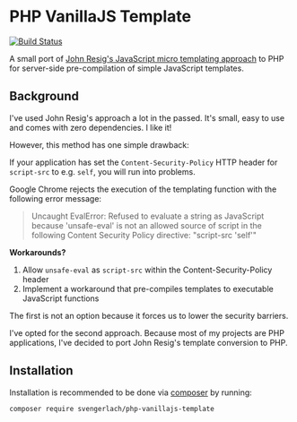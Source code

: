 # PHP VanillaJS Template

[![Build Status](https://travis-ci.org/svengerlach/php-vanillajs-template.svg?branch=master)](https://travis-ci.org/svengerlach/php-vanillajs-template)

A small port of [John Resig's JavaScript micro templating approach](http://ejohn.org/blog/javascript-micro-templating/) to PHP for server-side pre-compilation of simple JavaScript templates.

## Background

I've used John Resig's approach a lot in the passed. It's small, easy to use and comes with zero dependencies. I like it!

However, this method has one simple drawback: 

If your application has set the `Content-Security-Policy` HTTP header for `script-src` to e.g. `self`, you will run into problems. 

Google Chrome rejects the execution of the templating function with the following error message: 

> Uncaught EvalError: Refused to evaluate a string as JavaScript because 'unsafe-eval' is not an allowed source of script in the following Content Security Policy directive: "script-src 'self'"

**Workarounds?** 

1. Allow `unsafe-eval` as `script-src` within the Content-Security-Policy header
2. Implement a workaround that pre-compiles templates to executable JavaScript functions

The first is not an option because it forces us to lower the security barriers. 

I've opted for the second approach. Because most of my projects are PHP applications, I've decided to port John Resig's template conversion to PHP.

## Installation

Installation is recommended to be done via [composer](https://getcomposer.org/) by running: 

```sh
composer require svengerlach/php-vanillajs-template
```